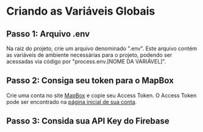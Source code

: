 # Criando as Variáveis Globais

## Passo 1: Arquivo .env

Na raíz do projeto, crie um arquivo denominado ".env". Este arquivo contém as variáveis de ambiente necessárias para o projeto, podendo ser acessadas via código por "process.env.[NOME DA VARIÁVEL]".

## Passo 2: Consiga seu token para o MapBox

Crie uma conta no site <a href="https://www.mapbox.com/">MapBox</a> e copie seu Access Token. O Access Token pode ser encontrado na <a href="https://account.mapbox.com/">página inicial de sua conta</a>.

## Passo 3: Consida sua API Key do Firebase

